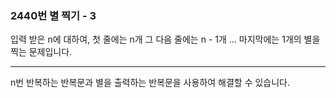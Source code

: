 ### 2440번 별 찍기 - 3

입력 받은 n에 대하여, 첫 줄에는 n개 그 다음 줄에는 n - 1개 ... 마지막에는 1개의 별을 찍는 문제입니다.

---

n번 반복하는 반복문과 별을 출력하는 반복문을 사용하여 해결할 수 있습니다.
